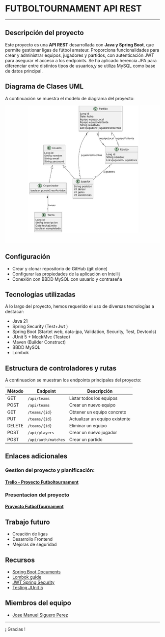 # **FUTBOLTOURNAMENT API REST**

-------------------------------------------
## **Descripción del proyecto**

Este proyecto es una **API REST** desarrollada con **Java y Spring Boot**, 
que permite gestionar ligas de fútbol amateur. 
Proporciona funcionalidades para crear y administrar equipos, jugadores y partidos, 
con autenticación JWT para asegurar el acceso a los endpoints. 
Se ha aplicado herencia JPA para diferenciar entre distintos 
tipos de usuarios,y se utiliza MySQL como base de datos principal.


## **Diagrama de Clases UML**

 A continuación se muestra el modelo de diagrama del proyecto:

![Diagrama UML proyecto.JPG](Diagrama%20UML%20proyecto.JPG)

## **Configuración**

- Crear y clonar repositorio de GitHub (git clone)
- Configurar las propiedades de la aplicación en Intellij
- Conexión con BBDD MySQL con usuario y contraseña

## **Tecnologías utilizadas**
A lo largo del proyecto, hemos requerido el uso de diversas tecnologías a destacar:

- Java 21
- Spring Security (Test+Jwt )
- Spring Boot (Startet web, data-jpa, Validation, Security, Test, Devtools)
- JUnit 5 + MockMvc (Testeo)
- Maven (Builder Construct)
- BBDD MySQL
- Lombok


## **Estructura de controladores y rutas**

A continuacion se muestran los endpoints principales del proyecto:

| Método | Endpoint            | Descripción                    |
| ------ |---------------------|--------------------------------|
| GET    | `/api/teams`        | Listar todos los equipos       |
| POST   | `/api/teams`        | Crear un nuevo equipo          |
| GET    | `/teams/{id}`       | Obtener un equipo concreto     |
| PUT    | `/teams/{id}`       | Actualizar un equipo existente |
| DELETE | `/teams/{id}`       | Eliminar un equipo             |
| POST   | `/api/players`      | Crear un nuevo jugador         |
| POST   | `/api/auth/matches` | Crear un partido               |


## **Enlaces adicionales**


### **Gestion del proyecto y planificación**:

#### **[Trello - Proyecto Futboltournament](https://trello.com/b/nlYE3hv4/futboltournament)**

### **Presentacion del proyecto** 

#### **[Proyecto FutbolTournament](https://docs.google.com/presentation/d/1lFoFhgg9-yilI74bDs9YYo0diftuCKJ3PnLxPnx8FcI/edit?usp=sharing)**




## **Trabajo futuro**

- Creación de ligas
- Desarrollo Frontend
- Mejoras de seguridad


## **Recursos**

- [Spring Boot Documents]([https://spring.io/projects/spring-boot)
- [Lombok guide]((https://projectlombok.org/features/all))
- [JWT Spring Security]((https://www.baeldung.com/spring-security-oauth-jwt)  )
- [Testing JUnit 5]((https://www.baeldung.com/spring-boot-testing))


## **Miembros del equipo**

- [Jose Manuel Siguero Perez](www.linkedin.com/in/jose-manuel-siguero)

-----------------------------------------------------------------------------------

¡ Gracias !




